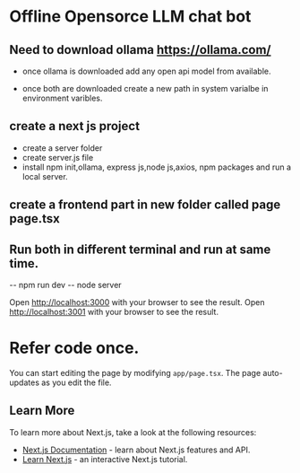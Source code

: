 # Offline Opensorce LLM chat bot
## Need to download ollama https://ollama.com/
- once ollama is downloaded add any open api model from available.

- once both are downloaded create a new path in system varialbe in  environment varibles.

## create a next js project
- create a server folder 
- create server.js file
- install npm init,ollama, express js,node js,axios, npm packages and run a local server.

## create a frontend part in new folder called page page.tsx

## Run both in different terminal and run at same time.
 -- npm run dev 
 -- node server

Open [http://localhost:3000](http://localhost:3000) with your browser to see the result.
Open [http://localhost:3001](http://localhost:3001) with your browser to see the result.

# Refer code once.

You can start editing the page by modifying `app/page.tsx`. The page auto-updates as you edit the file.

## Learn More

To learn more about Next.js, take a look at the following resources:

- [Next.js Documentation](https://nextjs.org/docs) - learn about Next.js features and API.
- [Learn Next.js](https://nextjs.org/learn) - an interactive Next.js tutorial.
